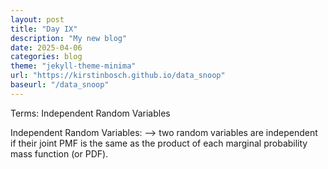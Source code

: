```yaml
---
layout: post
title: "Day IX"
description: "My new blog"
date: 2025-04-06
categories: blog
theme: "jekyll-theme-minima"
url: "https://kirstinbosch.github.io/data_snoop"
baseurl: "/data_snoop"
---
```


Terms: Independent Random Variables

Independent Random Variables:
--> two random variables are independent if their joint PMF is the same as the product of each marginal probability mass function (or PDF).
